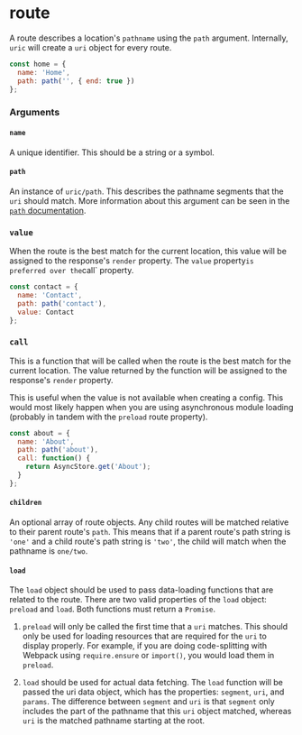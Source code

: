 # route

A route describes a location's `pathname` using the `path` argument. Internally, `uric` will create a `uri` object for every route. 

```js
const home = {
  name: 'Home',
  path: path('', { end: true })
};
```

### Arguments

#### `name`

A unique identifier. This should be a string or a symbol.

#### `path`

An instance of `uric/path`. This describes the pathname segments that the `uri` should match. More information about this argument can be seen in the [`path` documentation](./path.md).

### `value`

When the route is the best match for the current location, this value will be assigned to the response's `render` property. The `value` property` is preferred over the `call` property.

```js
const contact = {
  name: 'Contact',
  path: path('contact'),
  value: Contact
};
```

### `call`

This is a function that will be called when the route is the best match for the current location. The value returned by the function will be assigned to the response's `render` property.

This is useful when the value is not available when creating a config. This would most likely happen when you are using asynchronous module loading (probably in tandem with the `preload` route property).

```js
const about = {
  name: 'About',
  path: path('about'),
  call: function() {
    return AsyncStore.get('About');
  }
};
```

#### `children`

An optional array of route objects. Any child routes will be matched relative to their parent route's `path`. This means that if a parent route's path string is `'one'` and a child route's path string is `'two'`, the child will match when the pathname is `one/two`.

#### `load`

The `load` object should be used to pass data-loading functions that are related to the route. There are two valid properties of the `load` object: `preload` and `load`. Both functions must return a `Promise`.

1. `preload` will only be called the first time that a `uri` matches. This should only be used for loading resources that are required for the `uri` to display properly. For example, if you are doing code-splitting with Webpack using `require.ensure` or `import()`, you would load them in `preload`.

2. `load` should be used for actual data fetching. The `load` function will be passed the uri data object, which has the properties: `segment`, `uri`, and `params`. The difference between `segment` and `uri` is that `segment` only includes the part of the pathname that this `uri` object matched, whereas `uri` is the matched pathname starting at the root.
